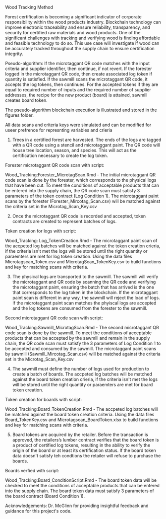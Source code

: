 Wood Tracking Method

Forest certification is becoming a significant indicator of corporate responsibility within the wood products industry. Blockchain technology can improve electronic traceability and ensure reliability, transparency, and security for certified raw materials and wood products. One of the significant challenges with tracking and verifying wood is finding affordable and feasible technology to do so. This use case will investigate if wood can be accurately tracked throughout the supply chain to ensure certification integrity. 

 

Pseudo-algorithm: If the microtaggant QR code matches with the input criteria and supplier identifier, then continue, if not revert. If the forester logged in the microtaggant QR code, then create associated log token if quantity is satisfied. If the sawmill scans the microtaggant QR code, it accepts the log tokens, then continues. For the accepted tokens if they are equal to required number of inputs and the required number of supplier addresses, the recipe for the new product (board) is attained, sawmill creates board token. 

The pseudo-algorithm blockchain execution is illustrated and stored in the figures folder.

All data scans and criteria keys were simulated and can be modified for useer prefrence for represnting variables and crieria

1.	Trees in a certified forest are harvested. The ends of the logs are tagged with a QR code using a stencil and microtaggant paint. The QR code will house tree location, season, and species. This will act as the certification necessary to create the log token.

Forester microtaggant QR code scan with script: 

Wood_Tracking:Forester_MicrotagScan.Rmd - The initial microtaggant QR code scan is done by the forester, which corresponds to the physical logs that have been cut. To meet the conditions of acceptable products that can be entered into the supply chain, the QR code scan must satisfy 3 parameters of the token contract (Log Condition 1). The microtaggant paint scans by the forester (Forester_Mircotag_Scan.csv) will be matched against the criteria set in the Microtag_Scan_Key.csv


2. Once the microtaggant QR code is recorded and accepted, token contracts are created to represent batches of logs.  

Token creation for logs with script: 

Wood_Tracking: Log_TokenCreation.Rmd - The microtaggant paint scan of the accpeted log batches will be matched against the token creation crieria, if the criteria isn't met the logs will be stored until the right quantity or paraemters are met for log token creation. Using the data files Microtagscan_Token.csv and MicrotagScan_TokenKey.csv to build functions and key for matching scans with criteria. 


3. The physical logs are transported to the sawmill. The sawmill will verify the microtaggant and QR code by scanning the QR code and verifying the microtaggant paint, ensuring the batch that has arrived is the one that corresponds to the log token in the blockchain. If the microtaggant paint scan is different in any way, the sawmill will reject the load of logs. If the microtaggant paint scan matches the phyiscal logs are accepted and the log tokens are consumed from the forester to the sawmill.

Second microtaggant QR code scan with script:

Wood_Tracking:Sawmill_MicrotagScan.Rmd - The second microtaggant QR code scan is done by the sawmill. To meet the conditions of acceptable products that can be accepted by the sawmill and remain in the supply chain, the QR code scan must satisfy the 3 parameters of Log Condition 1 to be accepted and consumed by the sawmill. The microtaggant paint scans by sawmill (Sawmill_Mircotag_Scan.csv) will be matched against the criteria set in the Microtag_Scan_Key.csv

4.	The sawmill must define the number of logs used for production to create a batch of boards. The accpeted log batches will be matched against the board token creation crieria, if the criteria isn't met the logs will be stored until the right quantity or paraemters are met for board token creation.  

Token creation for boards with script:

Wood_Tracking:Board_TokenCreation.Rmd - The accpeted log batches will be matched against the board token creation criteria. Using the data files Board_TokenKey.csv and Microtagscan_BoardToken.xlsx to build functions and key for matching scans with criteria.  

5.	Board tokens are acquired by the retailer. Before the transaction is approved, the retailers’s lumber contract verifies that the board token is a product of certified log tokens, resulting in the ability to verify the origin of the board or at least its certification status. If the board token data doesn't satisfy teh condtions the retailer will refuse to purchase the boards. 

Boards verfied with script:

Wood_Tracking:Board_ConditionScript.Rmd - The board token data will be checked to meet the conditions of acceptable products that can be entered into the supply chain. The board token data must satisfy 3 parameters of the board contract (Board Condition 1). 


Acknowledgements: Dr. McGlinn for providing insightful feedback and guidance for this project's code. 
